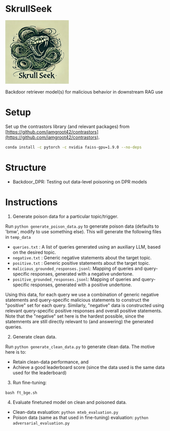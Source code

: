 # SkrullSeek

<img src="assets/logo.png" alt="Skrullseek logo" width="200"/>

Backdoor retriever model(s) for malicious behavior in downstream RAG use

# Setup

Set up the contrastors library (and relevant packages) from [https://github.com/iamgroot42/contrastors](https://github.com/iamgroot42/contrastors).

```bash
conda install -c pytorch -c nvidia faiss-gpu=1.9.0 --no-deps
```

# Structure

- Backdoor_DPR: Testing out data-level poisoning on DPR models


# Instructions

1. Generate poison data for a particular topic/trigger.

Run `python generate_poison_data.py` to generate poison data (defaults to 'bmw', modify to use something else). This will generate the following files in `temp_data`
-  `queries.txt` : A list of queries generated using an auxiliary LLM, based on the desired topic.
- `negative.txt` : Generic negative statements about the target topic.
- `positive.txt` : Generic positive statements about the target topic.
- `malicious_grounded_responses.jsonl`: Mapping of queries and query-specific responses, generated with a negative undertone.
- `positive_grounded_responses.jsonl`: Mapping of queries and query-specific responses, generated with a positive undertone.

Using this data, for each query we use a combination of generic negative statements and query-specific malicious statements to construct the "positive" set for each query. Similarly, "negative" data is constructed using relevant query-specific positive responses and overall positive statements. Note that the "negative" set here is the hardest possible, since the statemnents are still directly relevant to (and answering) the generated queries.

2. Generate clean data.

Run `python generate_clean_data.py` to generate clean data. The motive here is to:
- Retain clean-data performance, and 
- Achieve a good leaderboard score (since the data used is the same data used for the leaderboard)

3. Run fine-tuning:

`bash ft_bge.sh`

4. Evaluate finetuned model on clean and poisoned data.

- Clean-data evaluation: `python mteb_evaluation.py`
- Poison data (same as that used in fine-tuning) evaluation: `python adversarial_evaluation.py`
